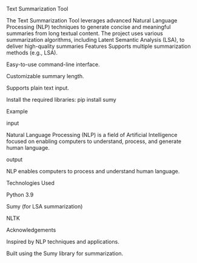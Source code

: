 Text Summarization Tool


The Text Summarization Tool leverages advanced Natural Language Processing (NLP) techniques to generate concise and meaningful summaries from long textual content. The project uses various summarization algorithms, including Latent Semantic Analysis (LSA), to deliver high-quality summaries
Features
Supports multiple summarization methods (e.g., LSA).

Easy-to-use command-line interface.

Customizable summary length.

Supports plain text input.


Install the required libraries:
pip install sumy

Example

input

Natural Language Processing (NLP) is a field of Artificial Intelligence focused on enabling computers to understand, process, and generate human language.

output

NLP enables computers to process and understand human language.

Technologies Used

Python 3.9

Sumy (for LSA summarization)

NLTK

Acknowledgements

Inspired by NLP techniques and applications.

Built using the Sumy library for summarization.
